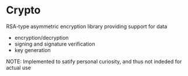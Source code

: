 # Crypto

RSA-type asymmetric encryption library providing support for data
 * encryption/decryption
 * signing and signature verification
 * key generation

NOTE: Implemented to satify personal curiosity, and thus not indeded for actual use
